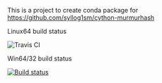 This is a project to create conda package for https://github.com/syllog1sm/cython-murmurhash

Linux64 build status 


![Travis CI](https://travis-ci.org/maxirmx/murmurhash-conda.svg?branch=master)

Win64/32 build status


[![Build status](https://ci.appveyor.com/api/projects/status/i730t9vwhryu2x5u?svg=true)](https://ci.appveyor.com/project/maxirmx/murmurhash-conda)
                      